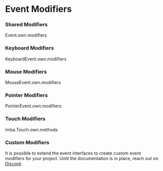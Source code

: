 # Event Modifiers

### Shared Modifiers

<api-list>Event.own.modifiers</api-list>

### Keyboard Modifiers

<api-list>KeyboardEvent.own.modifiers</api-list>

### Mouse Modifiers

<api-list>MouseEvent.own.modifiers</api-list>

### Pointer Modifiers

<api-list>PointerEvent.own.modifiers</api-list>

### Touch Modifiers

<api-list>imba.Touch.own.methods</api-list>

### Custom Modifiers

It is possible to extend the event interfaces to create custom event modifiers for your project. Until the documentation is in place, reach out on [Discord](https://discord.gg/mkcbkRw).
